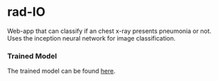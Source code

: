 # rad-IO
Web-app that can classify if an chest x-ray presents pneumonia or not.
Uses the inception neural network for image classification.

### Trained Model
The trained model can be found [here](https://drive.google.com/open?id=1GoYJuhuxHZqDNZpp1XGSStx4fSnQWQgC).
